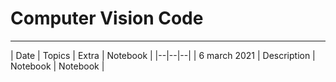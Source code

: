 # Computer Vision Code

---

| Date | Topics | Extra | Notebook |
|--|--|--|
| 6 march 2021 | Description | Notebook | Notebook |
